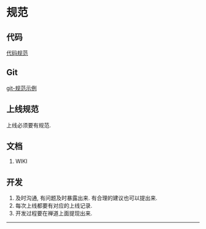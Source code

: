 # 规范



## 代码

[代码规范](./代码规范.md)



## Git

[git-规范示例](../../git-规范.md)



## 上线规范

上线必须要有规范. 



## 文档

1. WIKI



## 开发

1. 及时沟通, 有问题及时暴露出来. 有合理的建议也可以提出来.  
2. 每次上线都要有对应的上线记录. 
3. 开发过程要在禅道上面提现出来. 



---

